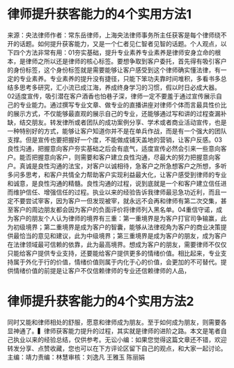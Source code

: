 # 律师提升获客能力的4个实用方法1

来源：央法律师作者：常东岳律师，上海央法律师事务所主任获客是每个律师绕不开的话题。如何提升获客能力，又是一个仁者见仁智者见智的话题。个人观点，以下四个方法非常有用：01夯实基础，提升专业素养专业素养是律师安身立命的根本，是律师之所以还是律师的核心标签。要想争取到客户委托，首先得有吸引客户的身份标签，这个身份标签就是需要能够让客户感受到这个律师确实懂法律，有一定的专业素养。专业素养的提升没有捷径，只能下笨功夫靠时间堆积，多看书多总结多思考多研究，汇小流已成江海，养成终身学习的习惯，假以时日必成大器。02适度宣传，吸引潜在客户酒香也怕巷子深，律师一定不要羞于通过宣传展示自己的专业能力。通过撰写专业文章、做专业的直播讲座对律师个体而言最具性价比的展示方式，不仅能够最直观的展示自己的专业，还能够通过写和讲的过程查漏补缺，结交朋友。转发律所或者团队的成功案例分享、学术或者商业活动宣传，也是一种特别好的方式，能够让客户知道你并不是在单兵作战，而是有一个强大的团队支撑。但是宣传也要把握好一个度，不能做成铺天盖地的营销，让客户反感。03良性沟通，把握意向客户夯实基础之后会有底气，适度宣传必然会引来一些意向客户。能否把握意向客户，则需要和客户建立良性沟通，尽最大的努力把握意向客户。真诚是良性沟通的法宝，对客户以诚相待，急客户之所急想客户之所想，多听多问多思考，和客户共情全力帮助客户实现利益最大化，让客户感受到律师的专业和诚意，是良性沟通的精髓。良性沟通的过程，说到底就是一个和客户建立信任进而维护信任、增强信任的过程。执业以来的经验告诉我律师最忌急功近利，而且一定不要尝试宰客，因为客户一但发现被宰，就永远不会再和律师有第二次交集，甚至客户的周边朋友都会因为客户的负面评价将律师列入黑名单。04重信守诺，成为客户的朋友个人认为律师的境界有三重：第一重境界是为客户打官司争输赢，此为初级境界；第二重境界是成为客户的智囊，能够从法律视角为客户的商业决策提供最恰当的意见和建议，此为中级境界；第三重境界是成为客户的朋友，成为客户在法律领域最可信赖的依靠，此为最高境界。想成为客户的朋友，需要律师不仅仅只能给客户提供专业支持，还要能给客户提供更多的情绪价值。相比起来，专业支持属于外化于行的价值，情绪价值则属于内化于心的价值，会更加的不可替代。提供情绪价值的前提是让客户不仅信赖律师的专业还信赖律师的人品，

# 律师提升获客能力的4个实用方法2

同时又能和律师相处的舒服，愿意和律师成为朋友。至于如何成为朋友，则需要各显神通了。▍律师获客能力提升的过程，其实就是律师的进阶之路。本文是笔者自己执业以来的经验总结，仅供参考。无讼小编：如果您觉得这篇文章还不错，欢迎转发分享、点赞收藏，您也可以在下方评论区留下自己的观点，和大家一起讨论。主编：靖力责编：林慧审核：刘逸凡 王雅玉 陈丽娟 

